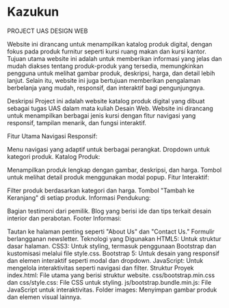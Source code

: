 # Kazukun
PROJECT UAS DESIGN WEB


Website ini dirancang untuk menampilkan katalog produk digital, dengan fokus pada produk furnitur seperti kursi ruang makan dan kursi kantor. Tujuan utama website ini adalah untuk memberikan informasi yang jelas dan mudah diakses tentang produk-produk yang tersedia, memungkinkan pengguna untuk melihat gambar produk, deskripsi, harga, dan detail lebih lanjut. Selain itu, website ini juga bertujuan memberikan pengalaman berbelanja yang mudah, responsif, dan interaktif bagi pengunjungnya.

Deskripsi
Project ini adalah website katalog produk digital yang dibuat sebagai tugas UAS dalam mata kuliah Desain Web. Website ini dirancang untuk menampilkan berbagai jenis kursi dengan fitur navigasi yang responsif, tampilan menarik, dan fungsi interaktif.

Fitur Utama
Navigasi Responsif:

Menu navigasi yang adaptif untuk berbagai perangkat.
Dropdown untuk kategori produk.
Katalog Produk:

Menampilkan produk lengkap dengan gambar, deskripsi, dan harga.
Tombol untuk melihat detail produk menggunakan modal popup.
Fitur Interaktif:

Filter produk berdasarkan kategori dan harga.
Tombol "Tambah ke Keranjang" di setiap produk.
Informasi Pendukung:

Bagian testimoni dari pemilik.
Blog yang berisi ide dan tips terkait desain interior dan perabotan.
Footer Informasi:

Tautan ke halaman penting seperti "About Us" dan "Contact Us."
Formulir berlangganan newsletter.
Teknologi yang Digunakan
HTML5: Untuk struktur dasar halaman.
CSS3: Untuk styling, termasuk penggunaan Bootstrap dan kustomisasi melalui file style.css.
Bootstrap 5: Untuk desain yang responsif dan elemen interaktif seperti modal dan dropdown.
JavaScript: Untuk mengelola interaktivitas seperti navigasi dan filter.
Struktur Proyek
index.html: File utama yang berisi struktur website.
css/bootstrap.min.css dan css/style.css: File CSS untuk styling.
js/bootstrap.bundle.min.js: File JavaScript untuk interaktivitas.
Folder images: Menyimpan gambar produk dan elemen visual lainnya.
